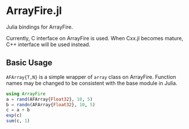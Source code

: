 # ArrayFire.jl

Julia bindings for ArrayFire.

Currently, C interface on ArrayFire is used.
When Cxx.jl becomes mature, C++ interface will be used instead.

## Basic Usage
`AFArray{T,N}` is a simple wrapper of `array` class on ArrayFire.
Function names may be changed to be consistent with the base module in Julia.
```julia
using ArrayFire
a = rand(AFArray{Float32}, 10, 5)
b = randn(AFArray{Float32}, 10, 5)
c = a + b
exp(c)
sum(c, 1)
```
